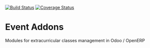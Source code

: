 [![Build Status](https://travis-ci.org/avanzosc/event-wip.svg?branch=8.0)](https://travis-ci.org/avanzosc/event-wip)
[![Coverage Status](https://coveralls.io/repos/bitbucket/avanzosc/event-wip/badge.svg?branch=8.0)](https://coveralls.io/bitbucket/avanzosc/event-wip?branch=8.0)

Event Addons
============

Modules for extracurricular classes management in Odoo / OpenERP
